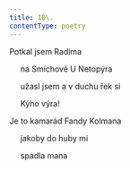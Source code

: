 ```yaml
---
title: 10\.
contentType: poetry
---
```


<section>

Potkal jsem Radima

     na Smíchově U Netopýra

     užasl jsem a v duchu řek si

     Kýho výra!

Je to kamarád Fandy Kolmana

     jakoby do huby mi

     spadla mana

</section>
